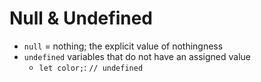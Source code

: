 # Null & Undefined

- `null` = nothing; the explicit value of nothingness
- `undefined` variables that do not have an assigned value
  - `let color;`: `// undefined`
